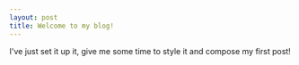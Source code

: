 ```yaml
---
layout: post
title: Welcome to my blog!
---
```


I've just set it up it, give me some time to style it and compose my first post!